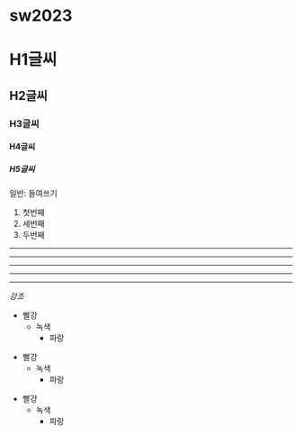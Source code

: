 # sw2023
# H1글씨
## H2글씨
### H3글씨
#### H4글씨
##### H5글씨

일반:
  들여쓰기

1. 첫번째
3. 세번째
2. 두번째

* * *

***

*****

- - -

---------------------------------------

*강조*

* 빨강
  * 녹색
    * 파랑

+ 빨강
  + 녹색
    + 파랑

- 빨강
  - 녹색
    - 파랑
